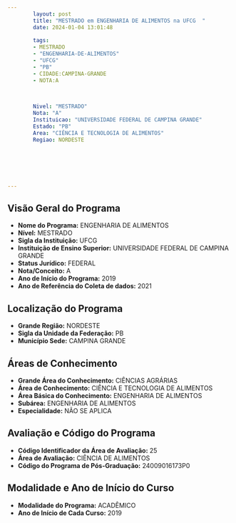 ```yaml
---
        layout: post
        title: "MESTRADO em ENGENHARIA DE ALIMENTOS na UFCG  "
        date: 2024-01-04 13:01:48
     
        tags:
        - MESTRADO
        - "ENGENHARIA-DE-ALIMENTOS"
        - "UFCG"
        - "PB"
        - CIDADE:CAMPINA-GRANDE
        - NOTA:A
        
       

        Nivel: "MESTRADO"
        Nota: "A"
        Instituicao: "UNIVERSIDADE FEDERAL DE CAMPINA GRANDE"
        Estado: "PB"
        Area: "CIÊNCIA E TECNOLOGIA DE ALIMENTOS"
        Regiao: NORDESTE
        
        
        
        
        
        
---
```

## Visão Geral do Programa
- **Nome do Programa:** ENGENHARIA DE ALIMENTOS
- **Nível:** MESTRADO
- **Sigla da Instituição:** UFCG
- **Instituição de Ensino Superior:** UNIVERSIDADE FEDERAL DE CAMPINA GRANDE
- **Status Jurídico:** FEDERAL
- **Nota/Conceito:** A
- **Ano de Início do Programa:** 2019
- **Ano de Referência do Coleta de dados:** 2021

## Localização do Programa
- **Grande Região:** NORDESTE
- **Sigla da Unidade da Federação:** PB
- **Município Sede:** CAMPINA GRANDE

## Áreas de Conhecimento
- **Grande Área do Conhecimento:** CIÊNCIAS AGRÁRIAS
- **Área de Conhecimento:** CIÊNCIA E TECNOLOGIA DE ALIMENTOS
- **Área Básica do Conhecimento:** ENGENHARIA DE ALIMENTOS
- **Subárea:** ENGENHARIA DE ALIMENTOS
- **Especialidade:** NÃO SE APLICA

## Avaliação e Código do Programa
- **Código Identificador da Área de Avaliação:** 25
- **Área de Avaliação:** CIÊNCIA DE ALIMENTOS
- **Código do Programa de Pós-Graduação:** 24009016173P0


## Modalidade e Ano de Início do Curso
- **Modalidade do Programa:** ACADÊMICO
- **Ano de Início de Cada Curso:** 2019
